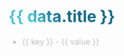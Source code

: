 <v-click depth="2">
<h1>{{ data.title }}</h1>
</v-click>

<v-click>
<ul>
 <li v-for="(value, key) in data.items" :key="key">
    <span class="color-[#4EC5D4]">{{ key }}</span> - <span class="color-[#c0c0c0]">{{ value }}</span>
  </li>
</ul>
</v-click>

<script setup lang="ts">
const data = {
  title: 'What have I studied from university? --',
  items: {
    'Software-Engineering-Process': 'Study about software engineering with UML, Agile, and software development process',
    'Computer-Network': 'Study about computer network with TCP/IP, OSI model, and network programming',
    'Operating-System': 'Study about operating system with Linux, Windows, and system programming',
    'Database': 'Study about database with MySQLand database programming, including a graph database eg. sparQL',
    'Software-Testing': 'Study about software testing with unit testing, integration testing, and system testing',
    'Data-Structure': 'Study about data structure with array, linked list, stack, queue, tree, and graph',
    'Computer-Security': 'Study about computer security with cryptography, network security, and security programming',
    'Web-Programming': 'Study about web programming with HTML, CSS, JavaScript, and web development process',
  }

}
</script>
<style>

li {
    color: #c0c0c0; /* Light gray color suitable for dark themes */
  }
h1 {
  background-color: #2B90B6;
  background-image: linear-gradient(45deg, #4EC5D4 10%, #146b8c 20%);
  background-size: 100%;
  -webkit-background-clip: text;
  -moz-background-clip: text;
  -webkit-text-fill-color: transparent;
  -moz-text-fill-color: transparent;
}

</style>

<!--
Here is another comment.
-->
